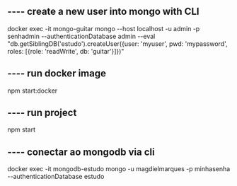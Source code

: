 ## ---- create a new user into mongo with CLI
docker exec -it mongo-guitar mongo --host localhost -u admin -p senhadmin --authenticationDatabase admin --eval  "db.getSiblingDB('estudo').createUser({user: 'myuser', pwd: 'mypassword', roles: [{role: 'readWrite', db: 'guitar'}]})"

## ---- run docker image
npm start:docker

## ---- run project
npm start

## ---- conectar ao mongodb via cli
docker exec -it mongodb-estudo mongo -u magdielmarques -p minhasenha --authenticationDatabase estudo